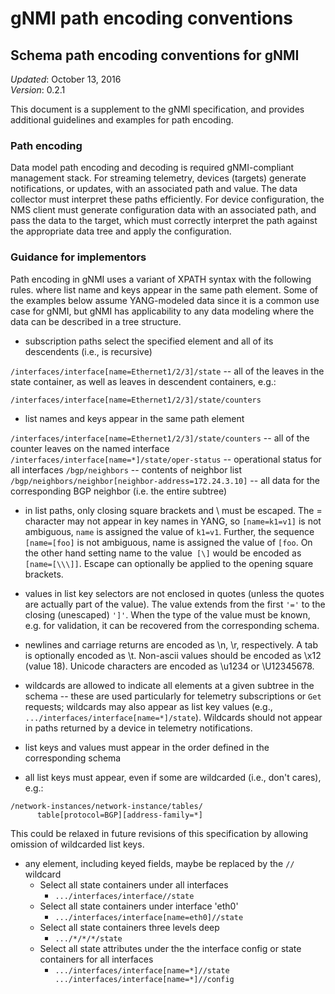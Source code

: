 # gNMI path encoding conventions

## Schema path encoding conventions for gNMI
*Updated*: October 13, 2016   
*Version*: 0.2.1


This document is a supplement to the gNMI specification, and provides additional guidelines and examples for path encoding.

### Path encoding

Data model path encoding and decoding is required gNMI-compliant management stack.  For streaming telemetry, devices (targets) generate notifications, or updates, with an associated path and value.  The data collector must interpret these paths efficiently.  For device configuration, the NMS client must generate configuration data with an associated path, and pass the data to the target, which must correctly interpret the path against the appropriate data tree and apply the configuration.

### Guidance for implementors

Path encoding in gNMI uses a variant of XPATH syntax with the following rules. where list name and keys appear in the same path element.  Some of the examples below assume YANG-modeled data since it is a common use case for gNMI, but gNMI has applicability to any data modeling where the data can be described in a tree structure.



*   subscription paths select the specified element and all of its descendents (i.e., is recursive)

  `/interfaces/interface[name=Ethernet1/2/3]/state` -- all of the leaves in the state container, as well as leaves in descendent containers, e.g.:

  ```
  /interfaces/interface[name=Ethernet1/2/3]/state/counters
  ```

*   list names and keys appear in the same path element

  `/interfaces/interface[name=Ethernet1/2/3]/state/counters` -- all of the counter leaves on the named interface
  `/interfaces/interface[name=*]/state/oper-status` -- operational status for all interfaces
  `/bgp/neighbors` -- contents of neighbor list
  `/bgp/neighbors/neighbor[neighbor-address=172.24.3.10]` -- all data for the corresponding BGP neighbor (i.e. the entire subtree)

*   in list paths, only closing square brackets and \ must be escaped.  The = character may not appear in key names in YANG, so `[name=k1=v1]` is not ambiguous, `name` is assigned the value of `k1=v1`.  Further, the sequence `[name=[foo]` is not ambiguous, name is assigned the value of `[foo`.  On the other hand setting name to the value` [\]` would be encoded as `[name=[\\\]]`.  Escape can optionally be applied to the opening square brackets.

*   values in list key selectors are not enclosed in quotes (unless the quotes are actually part of the value).  The value extends from the first `'='` to the closing (unescaped) `']'`.  When the type of the value must be known, e.g. for validation, it can be recovered from the corresponding schema.

*   newlines and carriage returns are encoded as \n, \r, respectively.  A tab is optionally encoded as \t.  Non-ascii values should be encoded as \x12 (value 18).  Unicode characters are encoded as \u1234 or \U12345678.

*   wildcards are allowed to indicate all elements at a given subtree in the schema -- these are used particularly for telemetry subscriptions or `Get` requests; wildcards may also appear as list key values (e.g., `.../interfaces/interface[name=*]/state`).  Wildcards should not appear in paths returned by a device in telemetry notifications.

*   list keys and values must appear in the order defined in the corresponding schema
  *   all list keys must appear, even if some are wildcarded (i.e., don't cares), e.g.:
  ```
  /network-instances/network-instance/tables/
		table[protocol=BGP][address-family=*]
  ```

This could be relaxed in future revisions of this specification by allowing omission of wildcarded list keys.

*   any element, including keyed fields, maybe be replaced by the `//` wildcard
    *   Select all state containers under all interfaces
        *   `.../interfaces/interface//state`
    *   Select all state containers under interface 'eth0'
        *   `.../interfaces/interface[name=eth0]//state`
    *   Select all state containers three levels deep
        *   `.../*/*/*/state`
    *   Select all state attributes under the the interface config or state containers for all interfaces
        *   `.../interfaces/interface[name=*]//state .../interfaces/interface[name=*]//config`
